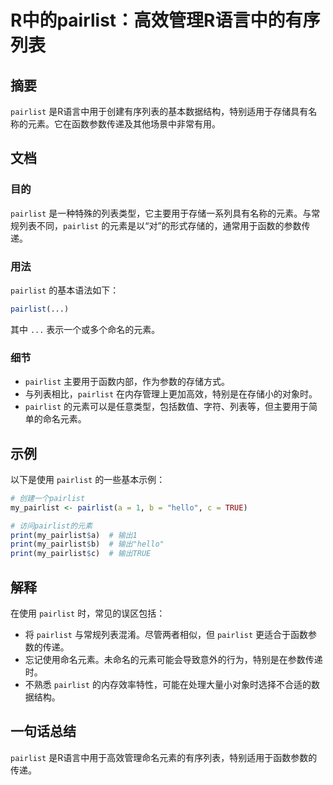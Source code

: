 <!--
Meta Description: # R中的pairlist：高效管理R语言中的有序列表 ## 摘要 `pairlist` 是R语言中用于创建有序列表的基本数据结构，特别适用于存储具有名称的元素。它在函数参数传递及其他场景中非常有用。 ## 文档 ### 目的 `pairlist` 是一种特殊的列表类型，它主要用于存储一系列具有名称...
Meta Keywords: pairlist, my_pairlist, print, hello, r中的pairlist
-->

# R中的pairlist：高效管理R语言中的有序列表

## 摘要
`pairlist` 是R语言中用于创建有序列表的基本数据结构，特别适用于存储具有名称的元素。它在函数参数传递及其他场景中非常有用。

## 文档
### 目的
`pairlist` 是一种特殊的列表类型，它主要用于存储一系列具有名称的元素。与常规列表不同，`pairlist` 的元素是以“对”的形式存储的，通常用于函数的参数传递。

### 用法
`pairlist` 的基本语法如下：
```R
pairlist(...)
```
其中 `...` 表示一个或多个命名的元素。

### 细节
- `pairlist` 主要用于函数内部，作为参数的存储方式。
- 与列表相比，`pairlist` 在内存管理上更加高效，特别是在存储小的对象时。
- `pairlist` 的元素可以是任意类型，包括数值、字符、列表等，但主要用于简单的命名元素。

## 示例
以下是使用 `pairlist` 的一些基本示例：

```R
# 创建一个pairlist
my_pairlist <- pairlist(a = 1, b = "hello", c = TRUE)

# 访问pairlist的元素
print(my_pairlist$a)  # 输出1
print(my_pairlist$b)  # 输出"hello"
print(my_pairlist$c)  # 输出TRUE
```

## 解释
在使用 `pairlist` 时，常见的误区包括：
- 将 `pairlist` 与常规列表混淆。尽管两者相似，但 `pairlist` 更适合于函数参数的传递。
- 忘记使用命名元素。未命名的元素可能会导致意外的行为，特别是在参数传递时。
- 不熟悉 `pairlist` 的内存效率特性，可能在处理大量小对象时选择不合适的数据结构。

## 一句话总结
`pairlist` 是R语言中用于高效管理命名元素的有序列表，特别适用于函数参数的传递。